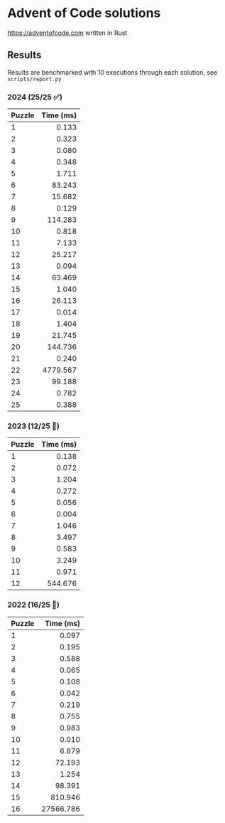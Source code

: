 # Advent of Code solutions

https://adventofcode.com written in Rust

## Results

Results are benchmarked with 10 executions through each solution, see `scripts/report.py`

### 2024 (25/25 ✅)

| Puzzle | Time (ms) |
|:---|---:|
| 1 | 0.133 |
| 2 | 0.323 |
| 3 | 0.080 |
| 4 | 0.348 |
| 5 | 1.711 |
| 6 | 83.243 |
| 7 | 15.682 |
| 8 | 0.129 |
| 9 | 114.283 |
| 10 | 0.818 |
| 11 | 7.133 |
| 12 | 25.217 |
| 13 | 0.094 |
| 14 | 63.469 |
| 15 | 1.040 |
| 16 | 26.113 |
| 17 | 0.014 |
| 18 | 1.404 |
| 19 | 21.745 |
| 20 | 144.736 |
| 21 | 0.240 |
| 22 | 4779.567 |
| 23 | 99.188 |
| 24 | 0.782 |
| 25 | 0.388 |

### 2023 (12/25 📝)

| Puzzle | Time (ms) |
|:---|---:|
| 1 | 0.138 |
| 2 | 0.072 |
| 3 | 1.204 |
| 4 | 0.272 |
| 5 | 0.056 |
| 6 | 0.004 |
| 7 | 1.046 |
| 8 | 3.497 |
| 9 | 0.583 |
| 10 | 3.249 |
| 11 | 0.971 |
| 12 | 544.676 |

### 2022 (16/25 📝)

| Puzzle | Time (ms) |
|:---|---:|
| 1 | 0.097 |
| 2 | 0.195 |
| 3 | 0.588 |
| 4 | 0.065 |
| 5 | 0.108 |
| 6 | 0.042 |
| 7 | 0.219 |
| 8 | 0.755 |
| 9 | 0.983 |
| 10 | 0.010 |
| 11 | 6.879 |
| 12 | 72.193 |
| 13 | 1.254 |
| 14 | 98.391 |
| 15 | 810.946 |
| 16 | 27566.786 |
